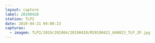 ```yaml
---
layout: capture
label: 20190420
station: TLP2
date: 2019-04-21 04:00:23
capturas:
  - imagem: TLP2/2019/201904/20190420/M20190421_040023_TLP_2P.jpg
---
```

